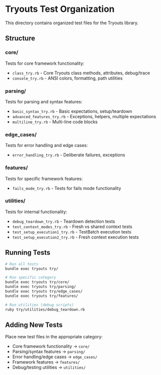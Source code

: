 # Tryouts Test Organization

This directory contains organized test files for the Tryouts library.

## Structure

### core/
Tests for core framework functionality:
- `class_try.rb` - Core Tryouts class methods, attributes, debug/trace
- `console_try.rb` - ANSI colors, formatting, path utilities

### parsing/
Tests for parsing and syntax features:
- `basic_syntax_try.rb` - Basic expectations, setup/teardown
- `advanced_features_try.rb` - Exceptions, helpers, multiple expectations
- `multiline_try.rb` - Multi-line code blocks

### edge_cases/
Tests for error handling and edge cases:
- `error_handling_try.rb` - Deliberate failures, exceptions

### features/
Tests for specific framework features:
- `fails_mode_try.rb` - Tests for fails mode functionality

### utilities/
Tests for internal functionality:
- `debug_teardown_try.rb` - Teardown detection tests
- `test_context_modes_try.rb` - Fresh vs shared context tests
- `test_setup_execution1_try.rb` - TestBatch execution tests
- `test_setup_execution2_try.rb` - Fresh context execution tests

## Running Tests

```bash
# Run all tests
bundle exec tryouts try/

# Run specific category
bundle exec tryouts try/core/
bundle exec tryouts try/parsing/
bundle exec tryouts try/edge_cases/
bundle exec tryouts try/features/

# Run utilities (debug scripts)
ruby try/utilities/debug_teardown.rb
```

## Adding New Tests

Place new test files in the appropriate category:
- Core framework functionality → `core/`
- Parsing/syntax features → `parsing/`
- Error handling/edge cases → `edge_cases/`
- Framework features → `features/`
- Debug/testing utilities → `utilities/`
